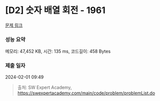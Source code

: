 # [D2] 숫자 배열 회전 - 1961 

[문제 링크](https://swexpertacademy.com/main/code/problem/problemDetail.do?contestProbId=AV5Pq-OKAVYDFAUq) 

### 성능 요약

메모리: 47,452 KB, 시간: 135 ms, 코드길이: 458 Bytes

### 제출 일자

2024-02-01 09:49



> 출처: SW Expert Academy, https://swexpertacademy.com/main/code/problem/problemList.do